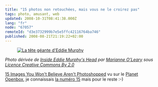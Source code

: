 ```yaml
---
title: "15 photos non retouchées, mais vous ne le croirez pas"
tags: photo, amusant, web
updated: 2008-10-31T08:41:38.000Z
lang: "fr"
node: "67057"
remoteId: "d3e3732999b7e5e5ffc42116764ba746"
published: 2008-08-21T21:19:22+02:00
---
```

<figure class="object-center"><a href="/images/la-tete-geante-d-eddie-murphy.jpg"><img loading="lazy" src="/images/660x/la-tete-geante-d-eddie-murphy.jpg" alt="La tête géante d'Eddie Murphy">
</a></figure>


*Photo dérivée de [Inside Eddie Murphy's Head](http://www.flickr.com/photos/marianne_oleary/2640958492/) par [Marianne O'Leary](http://www.flickr.com/photos/marianne_oleary/) sous [Licence Creative Commons By 2.0](http://creativecommons.org/licenses/by/2.0/deed.fr)*


[15 Images You Won't Believe Aren't Photoshopped](http://www.cracked.com/article_16556_15-images-you-wont-believe-arent-photoshopped.html) vu sur le [Planet Openbox](http://planetob.openmonkey.com/), je connaissais [la numéro 15](/post/une-photo-vraiment-impressionnante) mais pour le reste :-)


